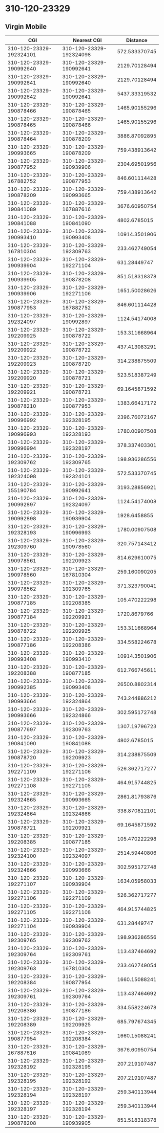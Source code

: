 # 310-120-23329
## Virgin Mobile


| CGI | Nearest CGI | Distance |
|-----|-------------|----------|
| 310-120-23329-192324101 | 310-120-23329-192324098 | 572.533370745 |
| 310-120-23329-190992640 | 310-120-23329-190992641 | 2129.70128494 |
| 310-120-23329-190992641 | 310-120-23329-190992640 | 2129.70128494 |
| 310-120-23329-190992642 | 310-120-23329-190992641 | 5437.33319532 |
| 310-120-23329-190878466 | 310-120-23329-190878465 | 1465.90155296 |
| 310-120-23329-190878465 | 310-120-23329-190878466 | 1465.90155296 |
| 310-120-23329-190878464 | 310-120-23329-190878209 | 3886.87092895 |
| 310-120-23329-190993665 | 310-120-23329-190878209 | 759.438913642 |
| 310-120-23329-190877952 | 310-120-23329-190939906 | 2304.69501956 |
| 310-120-23329-167882752 | 310-120-23329-190877953 | 846.601114428 |
| 310-120-23329-190878209 | 310-120-23329-190993665 | 759.438913642 |
| 310-120-23329-190841089 | 310-120-23329-167887616 | 3676.60950754 |
| 310-120-23329-190841088 | 310-120-23329-190841090 | 4802.6785015 |
| 310-120-23329-190993410 | 310-120-23329-190993408 | 10914.3501906 |
| 310-120-23329-167810304 | 310-120-23329-192309763 | 233.462749054 |
| 310-120-23329-190939904 | 310-120-23329-192271104 | 631.28449747 |
| 310-120-23329-190939905 | 310-120-23329-190878208 | 851.518318378 |
| 310-120-23329-190939906 | 310-120-23329-192271106 | 1651.50028626 |
| 310-120-23329-190877953 | 310-120-23329-167882752 | 846.601114428 |
| 310-120-23329-192324097 | 310-120-23329-190992897 | 1124.54174008 |
| 310-120-23329-192209925 | 310-120-23329-190878722 | 153.311668964 |
| 310-120-23329-192209922 | 310-120-23329-190878722 | 437.413083291 |
| 310-120-23329-192209923 | 310-120-23329-190878720 | 314.238875509 |
| 310-120-23329-192209920 | 310-120-23329-190878721 | 523.518387249 |
| 310-120-23329-192209921 | 310-120-23329-190878721 | 69.1645871592 |
| 310-120-23329-190878210 | 310-120-23329-190877953 | 1383.66417172 |
| 310-120-23329-190996992 | 310-120-23329-192328195 | 2396.76072167 |
| 310-120-23329-190996993 | 310-120-23329-192328193 | 1780.00907508 |
| 310-120-23329-190996994 | 310-120-23329-192328197 | 378.337403301 |
| 310-120-23329-192309762 | 310-120-23329-192309765 | 198.936286556 |
| 310-120-23329-192324098 | 310-120-23329-192324101 | 572.533370745 |
| 310-120-23329-155190784 | 310-120-23329-190992641 | 3193.28856921 |
| 310-120-23329-190992897 | 310-120-23329-192324097 | 1124.54174008 |
| 310-120-23329-190992898 | 310-120-23329-190939904 | 1928.6458855 |
| 310-120-23329-192328193 | 310-120-23329-190996993 | 1780.00907508 |
| 310-120-23329-192309760 | 310-120-23329-190978560 | 320.757143412 |
| 310-120-23329-190978561 | 310-120-23329-192209923 | 814.629610075 |
| 310-120-23329-190978560 | 310-120-23329-167810304 | 259.160090205 |
| 310-120-23329-190978562 | 310-120-23329-192309765 | 371.323790041 |
| 310-120-23329-190877185 | 310-120-23329-192208385 | 105.470222298 |
| 310-120-23329-190877184 | 310-120-23329-192209921 | 1720.8679766 |
| 310-120-23329-190878722 | 310-120-23329-192209925 | 153.311668964 |
| 310-120-23329-190877186 | 310-120-23329-192208386 | 334.558224678 |
| 310-120-23329-190993408 | 310-120-23329-190993410 | 10914.3501906 |
| 310-120-23329-192208388 | 310-120-23329-190877185 | 612.766745611 |
| 310-120-23329-190992385 | 310-120-23329-190993408 | 26500.8802314 |
| 310-120-23329-190993664 | 310-120-23329-192324864 | 743.244886212 |
| 310-120-23329-190993666 | 310-120-23329-192324866 | 302.595172748 |
| 310-120-23329-190877697 | 310-120-23329-192309763 | 1307.19796723 |
| 310-120-23329-190841090 | 310-120-23329-190841088 | 4802.6785015 |
| 310-120-23329-190878720 | 310-120-23329-192209923 | 314.238875509 |
| 310-120-23329-192271109 | 310-120-23329-192271106 | 526.362717277 |
| 310-120-23329-192271108 | 310-120-23329-192271105 | 464.915744825 |
| 310-120-23329-192324865 | 310-120-23329-190993665 | 2861.81793876 |
| 310-120-23329-192324864 | 310-120-23329-192324866 | 338.870812101 |
| 310-120-23329-190878721 | 310-120-23329-192209921 | 69.1645871592 |
| 310-120-23329-192208385 | 310-120-23329-190877185 | 105.470222298 |
| 310-120-23329-192324100 | 310-120-23329-192324097 | 2514.59440806 |
| 310-120-23329-192324866 | 310-120-23329-190993666 | 302.595172748 |
| 310-120-23329-192271107 | 310-120-23329-190939904 | 1634.05958033 |
| 310-120-23329-192271106 | 310-120-23329-192271109 | 526.362717277 |
| 310-120-23329-192271105 | 310-120-23329-192271108 | 464.915744825 |
| 310-120-23329-192271104 | 310-120-23329-190939904 | 631.28449747 |
| 310-120-23329-192309765 | 310-120-23329-192309762 | 198.936286556 |
| 310-120-23329-192309764 | 310-120-23329-192309761 | 113.437464692 |
| 310-120-23329-192309763 | 310-120-23329-167810304 | 233.462749054 |
| 310-120-23329-192208384 | 310-120-23329-190877954 | 1660.15088241 |
| 310-120-23329-192309761 | 310-120-23329-192309764 | 113.437464692 |
| 310-120-23329-192208386 | 310-120-23329-190877186 | 334.558224678 |
| 310-120-23329-192208389 | 310-120-23329-192209925 | 685.797674345 |
| 310-120-23329-190877954 | 310-120-23329-192208384 | 1660.15088241 |
| 310-120-23329-167887616 | 310-120-23329-190841089 | 3676.60950754 |
| 310-120-23329-192328192 | 310-120-23329-192328195 | 207.219107487 |
| 310-120-23329-192328195 | 310-120-23329-192328192 | 207.219107487 |
| 310-120-23329-192328194 | 310-120-23329-192328197 | 259.340113944 |
| 310-120-23329-192328197 | 310-120-23329-192328194 | 259.340113944 |
| 310-120-23329-190878208 | 310-120-23329-190939905 | 851.518318378 |
